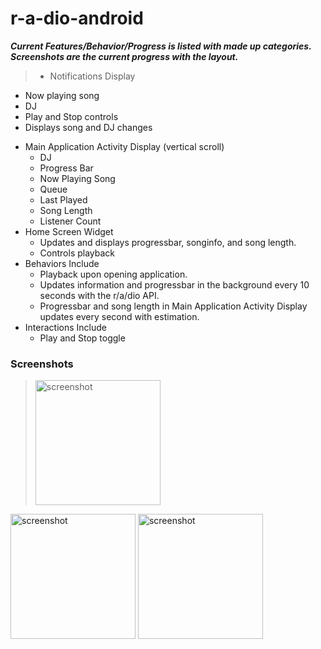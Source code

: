 r-a-dio-android
===============

<style type="text/css">
#screenshots {
margin-left: auto;
margin-right: auto;
}
</style>


***Current Features/Behavior/Progress is listed with made up categories. Screenshots are the current progress with the layout.***

> * Notifications Display
  - Now playing song 
  - DJ   
  - Play and Stop controls
  - Displays song and DJ changes
* Main Application Activity Display (vertical scroll)
  - DJ
  - Progress Bar
  - Now Playing Song
  - Queue
  - Last Played
  - Song Length
  - Listener Count
* Home Screen Widget
  - Updates and displays progressbar, songinfo, and song length.
  - Controls playback
* Behaviors Include
  - Playback upon opening application.
  - Updates information and progressbar in the background every 10 seconds with the r/a/dio API.
  - Progressbar and song length in Main Application Activity Display updates every second with estimation.  
* Interactions Include
  - Play and Stop toggle

### Screenshots

><img src="http://i.imgur.com/eKDCCPg.png"
 alt="screenshot" title="Current Look" height="200px" width="200px"/>
<img src="http://i.imgur.com/DCQ32k7.png" alt="screenshot" title="Current Look" height="200px" width="200px" />
<img src="http://i.imgur.com/tqgS8j6.png"
 alt="screenshot" title="Current Look" height="200px" width="200px"/>
